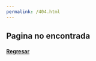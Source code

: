 ```yaml
---
permalink: /404.html
---
```


## Pagina no encontrada
#### [Regresar](https://joaquinuriel.github.io)
